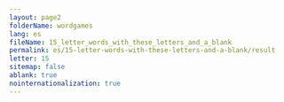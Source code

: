 ```yaml
---
layout: page2
folderName: wordgames
lang: es
fileName: 15_letter_words_with_these_letters_and_a_blank
permalink: es/15-letter-words-with-these-letters-and-a-blank/result
letter: 15
sitemap: false
ablank: true
nointernationalization: true
---
```

